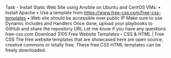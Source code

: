 Task - Install Static Web Site using Ansible on Ubuntu and CentOS VMs:
•	Install Apache
•	Use a template from https://www.free-css.com/free-css-templates
•	Web site should be accessible over public IP
Make sure to use Dynamic Includes and Handlers Once done, upload your playbooks to GitHub and share the repository URL
Let me know if you have any questions
 free-css.com
Download 3105 Free Website Templates - CSS & HTML | Free CSS
The free website templates that are showcased here are open source, creative commons or totally free. These free CSS HTML templates can be freely downloaded.
